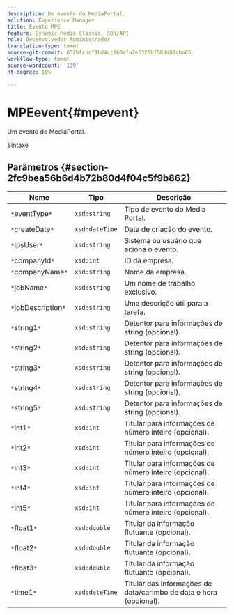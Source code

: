 ```yaml
---
description: Um evento do MediaPortal.
solution: Experience Manager
title: Evento MPE
feature: Dynamic Media Classic, SDK/API
role: Desenvolvedor,Administrador
translation-type: tm+mt
source-git-commit: 052bfcbcf1bd4ccf60afa7e3325bf58dd07cba85
workflow-type: tm+mt
source-wordcount: '139'
ht-degree: 10%

---
```



# MPEevent{#mpevent}

Um evento do MediaPortal.

Sintaxe

## Parâmetros {#section-2fc9bea56b6d4b72b80d4f04c5f9b862}

| Nome | Tipo | Descrição |
|---|---|---|
| `*`eventType`*` | `xsd:string` | Tipo de evento do Media Portal. |
| `*`createDate`*` | `xsd:dateTime` | Data de criação do evento. |
| `*`ipsUser`*` | `xsd:string` | Sistema ou usuário que aciona o evento. |
| `*`companyId`*` | `xsd:int` | ID da empresa. |
| `*`companyName`*` | `xsd:string` | Nome da empresa. |
| `*`jobName`*` | `xsd:string` | Um nome de trabalho exclusivo. |
| `*`jobDescription`*` | `xsd:string` | Uma descrição útil para a tarefa. |
| `*`string1`*` | `xsd:string` | Detentor para informações de string (opcional). |
| `*`string2`*` | `xsd:string` | Detentor para informações de string (opcional). |
| `*`string3`*` | `xsd:string` | Detentor para informações de string (opcional). |
| `*`string4`*` | `xsd:string` | Detentor para informações de string (opcional). |
| `*`string5`*` | `xsd:string` | Detentor para informações de string (opcional). |
| `*`int1`*` | `xsd:int` | Titular para informações de número inteiro (opcional). |
| `*`int2`*` | `xsd:int` | Titular para informações de número inteiro (opcional). |
| `*`int3`*` | `xsd:int` | Titular para informações de número inteiro (opcional). |
| `*`int4`*` | `xsd:int` | Titular para informações de número inteiro (opcional). |
| `*`int5`*` | `xsd:int` | Titular para informações de número inteiro (opcional). |
| `*`float1`*` | `xsd:double` | Titular da informação flutuante (opcional). |
| `*`float2`*` | `xsd:double` | Titular da informação flutuante (opcional). |
| `*`float3`*` | `xsd:double` | Titular da informação flutuante (opcional). |
| `*`time1`*` | `xsd:dateTime` | Titular das informações de data/carimbo de data e hora (opcional). |

